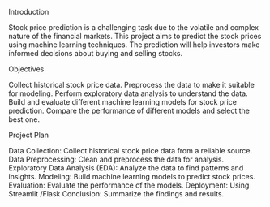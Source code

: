 Introduction

Stock price prediction is a challenging task due to the volatile and complex nature of the financial markets. 
This project aims to predict the stock prices using machine learning techniques. 
The prediction will help investors make informed decisions about buying and selling stocks.

Objectives

Collect historical stock price data.
Preprocess the data to make it suitable for modeling.
Perform exploratory data analysis to understand the data.
Build and evaluate different machine learning models for stock price prediction.
Compare the performance of different models and select the best one.

Project Plan

Data Collection: Collect historical stock price data from a reliable source.
Data Preprocessing: Clean and preprocess the data for analysis.
Exploratory Data Analysis (EDA): Analyze the data to find patterns and insights.
Modeling: Build machine learning models to predict stock prices.
Evaluation: Evaluate the performance of the models.
Deployment: Using Streamlit /Flask 
Conclusion: Summarize the findings and results.
